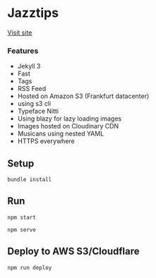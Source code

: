 # Jazztips

[Visit site](https://jazztips.se/)

### Features

+ Jekyll 3
+ Fast
+ Tags
+ RSS Feed
+ Hosted on Amazon S3 (Frankfurt datacenter)
+ using s3 cli 
+ Typeface Nitti
+ Using blazy for lazy loading images
+ Images hosted on Cloudinary CDN
+ Musicans using nested YAML
+ HTTPS everywhere

## Setup

    bundle install

## Run

    npm start

    npm serve

## Deploy to AWS S3/Cloudflare

    npm run deploy